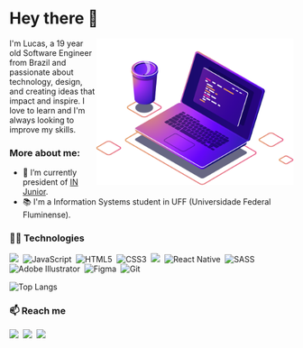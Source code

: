 # Hey there 👋

<img align="right" src="https://github.com/casteluc/casteluc/blob/main/assets/computer-illustration.png" width="350"/>

I'm Lucas, a 19 year old Software Engineer from Brazil and passionate about technology, design, and creating ideas that impact and inspire. I love to learn and I'm always 
looking to improve my skills.

### More about me:
- 🐺 I’m currently president of [IN Junior](https://injunior.com.br/).
- 📚 I'm a Information Systems student in UFF (Universidade Federal Fluminense).

### 👨‍💻 Technologies 
<p>
<img src="https://img.shields.io/badge/react%20-%23323330.svg?&style=for-the-badge&logo=react&logoColor=%2300FFCC" />&nbsp;
<img alt="JavaScript" src="https://img.shields.io/badge/javascript%20-%23323330.svg?&style=for-the-badge&logo=javascript&logoColor=%2300FFCC"/>&nbsp;
<img alt="HTML5" src="https://img.shields.io/badge/html5%20-%23323330.svg?&style=for-the-badge&logo=html5&logoColor=%2300FFCC"/>&nbsp;
<img alt="CSS3" src="https://img.shields.io/badge/css3%20-%23323330.svg?&style=for-the-badge&logo=css3&logoColor=%2300FFCC"/>&nbsp;
<img src="https://img.shields.io/badge/node.js%20-%23323330.svg?&style=for-the-badge&logo=node.js&logoColor=%2300FFCC" />&nbsp;
<img alt="React Native" src="https://img.shields.io/badge/react_native%20-%23323330.svg?&style=for-the-badge&logo=react&logoColor=%2300FFCC"/>&nbsp;
<img alt="SASS" src="https://img.shields.io/badge/SASS%20-%23323330.svg?&style=for-the-badge&logo=SASS&logoColor=%2300FFCC"/>&nbsp;
<img alt="Adobe Illustrator" src="https://img.shields.io/badge/adobe%20illustrator%20-%23323330.svg?&style=for-the-badge&logo=adobe%20illustrator&logoColor=%2300FFCC"/>&nbsp;
<img alt="Figma" src="https://img.shields.io/badge/figma%20-%23323330.svg?&style=for-the-badge&logo=figma&logoColor=%2300FFCC"/>&nbsp;
<img alt="Git" src="https://img.shields.io/badge/git%20-%23323330.svg?&style=for-the-badge&logo=git&logoColor=%2300FFCC"/>&nbsp;
</p>

<img alt="Top Langs" align="center" src="https://github-readme-stats.vercel.app/api?username=casteluc&theme=gotham&hide=issues"/>&nbsp;

### 📫 Reach me 
<p>
  <a target="_blank"href="https://www.linkedin.com/in/casteluc"><img src="https://img.shields.io/badge/linkedin-%230077B5.svg?&style=for-the-badge&logo=linkedin&logoColor=white" /></a>&nbsp;
  <a target="_blank"href="https://www.instagram.com/casteluc/"><img src="https://img.shields.io/badge/instagram%20-%23E4405F.svg?&style=for-the-badge&logo=Instagram&logoColor=white" /></a>&nbsp;
  <a href="mailto:casteluc.dev@gmail.com"><img src="https://img.shields.io/badge/gmail-%23D14836.svg?&style=for-the-badge&logo=gmail&logoColor=white" /></a>&nbsp;
</p>



